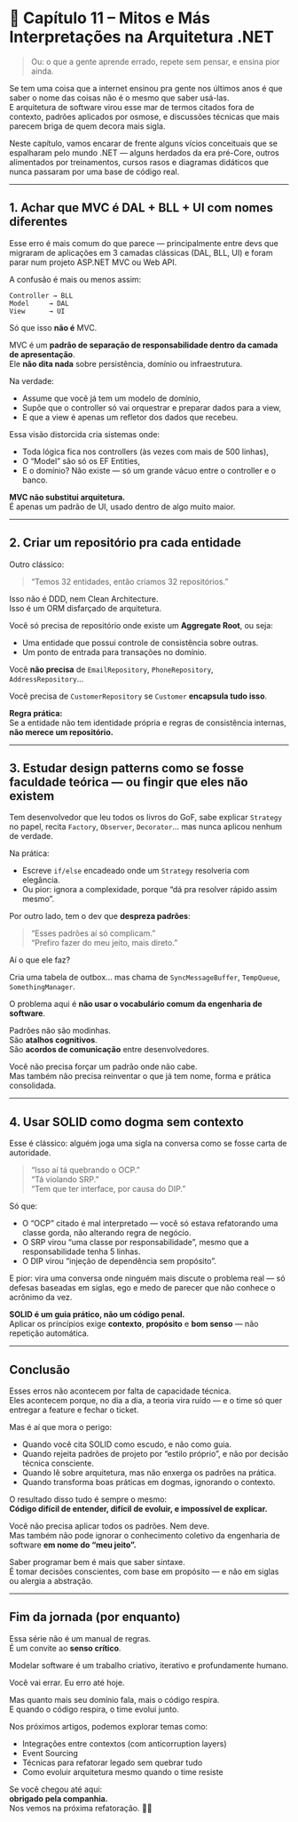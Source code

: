 # 📘 Capítulo 11 – Mitos e Más Interpretações na Arquitetura .NET

> Ou: o que a gente aprende errado, repete sem pensar, e ensina pior ainda.

Se tem uma coisa que a internet ensinou pra gente nos últimos anos é que saber o nome das coisas não é o mesmo que saber usá-las.  
E arquitetura de software virou esse mar de termos citados fora de contexto, padrões aplicados por osmose, e discussões técnicas que mais parecem briga de quem decora mais sigla.

Neste capítulo, vamos encarar de frente alguns vícios conceituais que se espalharam pelo mundo .NET — alguns herdados da era pré-Core, outros alimentados por treinamentos, cursos rasos e diagramas didáticos que nunca passaram por uma base de código real.

---

## 1. Achar que MVC é DAL + BLL + UI com nomes diferentes

Esse erro é mais comum do que parece — principalmente entre devs que migraram de aplicações em 3 camadas clássicas (DAL, BLL, UI) e foram parar num projeto ASP.NET MVC ou Web API.

A confusão é mais ou menos assim:

```
Controller → BLL
Model     → DAL
View      → UI
```

Só que isso **não é** MVC.

MVC é um **padrão de separação de responsabilidade dentro da camada de apresentação**.  
Ele **não dita nada** sobre persistência, domínio ou infraestrutura.

Na verdade:

- Assume que você já tem um modelo de domínio,
- Supõe que o controller só vai orquestrar e preparar dados para a view,
- E que a view é apenas um refletor dos dados que recebeu.

Essa visão distorcida cria sistemas onde:

- Toda lógica fica nos controllers (às vezes com mais de 500 linhas),
- O “Model” são só os EF Entities,
- E o domínio? Não existe — só um grande vácuo entre o controller e o banco.

**MVC não substitui arquitetura.**  
É apenas um padrão de UI, usado dentro de algo muito maior.

---

## 2. Criar um repositório pra cada entidade

Outro clássico:

> “Temos 32 entidades, então criamos 32 repositórios.”

Isso não é DDD, nem Clean Architecture.  
Isso é um ORM disfarçado de arquitetura.

Você só precisa de repositório onde existe um **Aggregate Root**, ou seja:

- Uma entidade que possui controle de consistência sobre outras.
- Um ponto de entrada para transações no domínio.

Você **não precisa** de `EmailRepository`, `PhoneRepository`, `AddressRepository`...

Você precisa de `CustomerRepository` se `Customer` **encapsula tudo isso**.

**Regra prática:**  
Se a entidade não tem identidade própria e regras de consistência internas, **não merece um repositório.**

---

## 3. Estudar design patterns como se fosse faculdade teórica — ou fingir que eles não existem

Tem desenvolvedor que leu todos os livros do GoF, sabe explicar `Strategy` no papel, recita `Factory`, `Observer`, `Decorator`… mas nunca aplicou nenhum de verdade.

Na prática:

- Escreve `if/else` encadeado onde um `Strategy` resolveria com elegância.
- Ou pior: ignora a complexidade, porque “dá pra resolver rápido assim mesmo”.

Por outro lado, tem o dev que **despreza padrões**:

> “Esses padrões aí só complicam.”  
> “Prefiro fazer do meu jeito, mais direto.”

Aí o que ele faz?

Cria uma tabela de outbox… mas chama de `SyncMessageBuffer`, `TempQueue`, `SomethingManager`.

O problema aqui é **não usar o vocabulário comum da engenharia de software**.

Padrões não são modinhas.  
São **atalhos cognitivos**.  
São **acordos de comunicação** entre desenvolvedores.

Você não precisa forçar um padrão onde não cabe.  
Mas também não precisa reinventar o que já tem nome, forma e prática consolidada.

---

## 4. Usar SOLID como dogma sem contexto

Esse é clássico: alguém joga uma sigla na conversa como se fosse carta de autoridade.

> “Isso aí tá quebrando o OCP.”  
> “Tá violando SRP.”  
> “Tem que ter interface, por causa do DIP.”

Só que:

- O “OCP” citado é mal interpretado — você só estava refatorando uma classe gorda, não alterando regra de negócio.
- O SRP virou “uma classe por responsabilidade”, mesmo que a responsabilidade tenha 5 linhas.
- O DIP virou “injeção de dependência sem propósito”.

E pior: vira uma conversa onde ninguém mais discute o problema real — só defesas baseadas em siglas, ego e medo de parecer que não conhece o acrônimo da vez.

**SOLID é um guia prático, não um código penal.**  
Aplicar os princípios exige **contexto**, **propósito** e **bom senso** — não repetição automática.

---

## Conclusão

Esses erros não acontecem por falta de capacidade técnica.  
Eles acontecem porque, no dia a dia, a teoria vira ruído — e o time só quer entregar a feature e fechar o ticket.

Mas é aí que mora o perigo:

- Quando você cita SOLID como escudo, e não como guia.
- Quando rejeita padrões de projeto por “estilo próprio”, e não por decisão técnica consciente.
- Quando lê sobre arquitetura, mas não enxerga os padrões na prática.
- Quando transforma boas práticas em dogmas, ignorando o contexto.

O resultado disso tudo é sempre o mesmo:  
**Código difícil de entender, difícil de evoluir, e impossível de explicar.**

Você não precisa aplicar todos os padrões. Nem deve.  
Mas também não pode ignorar o conhecimento coletivo da engenharia de software **em nome do “meu jeito”.**

Saber programar bem é mais que saber sintaxe.  
É tomar decisões conscientes, com base em propósito — e não em siglas ou alergia a abstração.

---

## Fim da jornada (por enquanto)

Essa série não é um manual de regras.  
É um convite ao **senso crítico**.

Modelar software é um trabalho criativo, iterativo e profundamente humano.

Você vai errar. Eu erro até hoje.

Mas quanto mais seu domínio fala, mais o código respira.  
E quando o código respira, o time evolui junto.

Nos próximos artigos, podemos explorar temas como:

- Integrações entre contextos (com anticorruption layers)
- Event Sourcing
- Técnicas para refatorar legado sem quebrar tudo
- Como evoluir arquitetura mesmo quando o time resiste

Se você chegou até aqui:  
**obrigado pela companhia.**  
Nos vemos na próxima refatoração. 👊🏼
